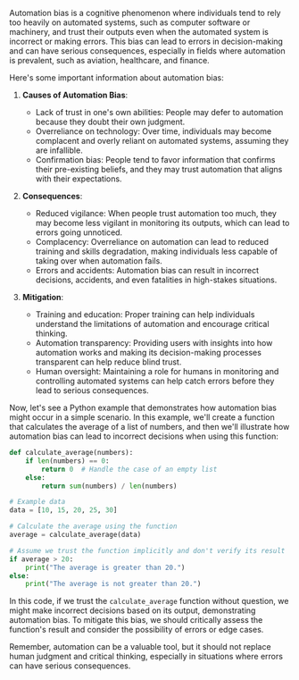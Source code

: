 Automation bias is a cognitive phenomenon where individuals tend to rely too heavily on automated systems, such as computer software or machinery, and trust their outputs even when the automated system is incorrect or making errors. This bias can lead to errors in decision-making and can have serious consequences, especially in fields where automation is prevalent, such as aviation, healthcare, and finance.

Here's some important information about automation bias:

1. **Causes of Automation Bias**:
   - Lack of trust in one's own abilities: People may defer to automation because they doubt their own judgment.
   - Overreliance on technology: Over time, individuals may become complacent and overly reliant on automated systems, assuming they are infallible.
   - Confirmation bias: People tend to favor information that confirms their pre-existing beliefs, and they may trust automation that aligns with their expectations.

2. **Consequences**:
   - Reduced vigilance: When people trust automation too much, they may become less vigilant in monitoring its outputs, which can lead to errors going unnoticed.
   - Complacency: Overreliance on automation can lead to reduced training and skills degradation, making individuals less capable of taking over when automation fails.
   - Errors and accidents: Automation bias can result in incorrect decisions, accidents, and even fatalities in high-stakes situations.

3. **Mitigation**:
   - Training and education: Proper training can help individuals understand the limitations of automation and encourage critical thinking.
   - Automation transparency: Providing users with insights into how automation works and making its decision-making processes transparent can help reduce blind trust.
   - Human oversight: Maintaining a role for humans in monitoring and controlling automated systems can help catch errors before they lead to serious consequences.

Now, let's see a Python example that demonstrates how automation bias might occur in a simple scenario. In this example, we'll create a function that calculates the average of a list of numbers, and then we'll illustrate how automation bias can lead to incorrect decisions when using this function:

```python
def calculate_average(numbers):
    if len(numbers) == 0:
        return 0  # Handle the case of an empty list
    else:
        return sum(numbers) / len(numbers)

# Example data
data = [10, 15, 20, 25, 30]

# Calculate the average using the function
average = calculate_average(data)

# Assume we trust the function implicitly and don't verify its result
if average > 20:
    print("The average is greater than 20.")
else:
    print("The average is not greater than 20.")
```

In this code, if we trust the `calculate_average` function without question, we might make incorrect decisions based on its output, demonstrating automation bias. To mitigate this bias, we should critically assess the function's result and consider the possibility of errors or edge cases.

Remember, automation can be a valuable tool, but it should not replace human judgment and critical thinking, especially in situations where errors can have serious consequences.
